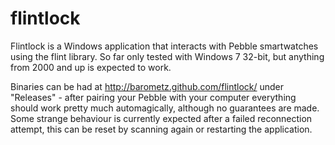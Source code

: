flintlock
=========

Flintlock is a Windows application that interacts with Pebble smartwatches using the flint library.  So 
far only tested with Windows 7 32-bit, but anything from 2000 and up is expected to work.

Binaries can be had at http://barometz.github.com/flintlock/ under "Releases" - after pairing your Pebble with your 
computer everything should work pretty much automagically, although no guarantees are made.  Some strange behaviour 
is currently expected after a failed reconnection attempt, this can be reset by scanning again or restarting the 
application.
